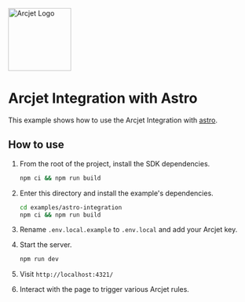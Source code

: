 <a href="https://arcjet.com" target="_arcjet-home">
  <picture>
    <source media="(prefers-color-scheme: dark)" srcset="https://arcjet.com/logo/arcjet-dark-lockup-voyage-horizontal.svg">
    <img src="https://arcjet.com/logo/arcjet-light-lockup-voyage-horizontal.svg" alt="Arcjet Logo" height="128" width="auto">
  </picture>
</a>

# Arcjet Integration with Astro

This example shows how to use the Arcjet Integration with
[astro](https://astro.build/).

## How to use

1. From the root of the project, install the SDK dependencies.

   ```bash
   npm ci && npm run build
   ```

2. Enter this directory and install the example's dependencies.

   ```bash
   cd examples/astro-integration
   npm ci && npm run build
   ```

3. Rename `.env.local.example` to `.env.local` and add your Arcjet key.

4. Start the server.

   ```bash
   npm run dev
   ```

5. Visit `http://localhost:4321/`

6. Interact with the page to trigger various Arcjet rules.
